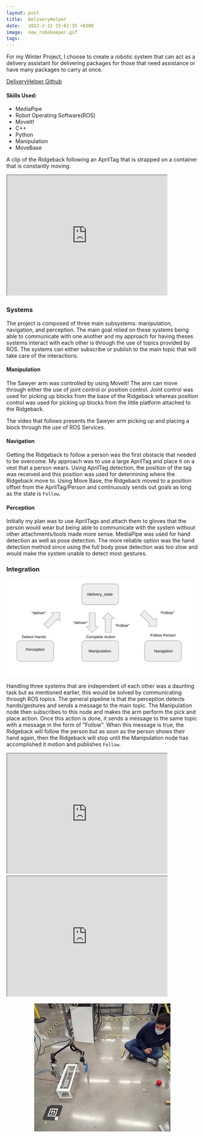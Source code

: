 ```yaml
---
layout: post
title:  DeliveryHelper
date:   2022-2-11 15:01:35 +0300 
image:  new_robokeeper.gif
tags:   
---
```


For my Winter Project, I choose to create a robotic system that can act as a delivery assistant for delivering packages for those that need assistance or have many packages to carry at once.

[DeliveryHelper Github](https://github.com/mmorales45/deliveryhelper)

#### Skills Used:
* MediaPipe
* Robot Operating Software(ROS)
* MoveIt!
* C++
* Python
* Manipulation
* MoveBase

A clip of the Ridgeback following an AprilTag that is strapped on a container that is constantly moving. 

<iframe width="420" height="315"
src="https://youtube.com/embed/d8RzyE4SyDA">
</iframe>


### Systems
The project is composed of three main subsystems: manipulation, navigation, and perception. The main goal relied on these systems being able to communicate with one another and my approach for having theses systems interact with each other is through the use of topics provided by ROS. The systems can either subscribe or publish to the main topic that will take care of the interactions. 

#### Manipulation 

The Sawyer arm was controlled by using MoveIt! The arm can move through either the use of joint control or position control. Joint control was used for picking up blocks from the base of the Ridgeback whereas position control was used for picking up blocks from the little platform attached to the Ridgeback.

The video that follows presents the Sawyer arm picking up and placing a block through the use of ROS Services.

#### Navigation 

Getting the Ridgeback to follow a person was the first obstacle that needed to be overcome. My approach was to use a large AprilTag and place it on a vest that a person wears. Using AprilTag detection, the position of the tag was received and this position was used for determining where the Ridgeback move to. Using Move Base, the Ridgeback moved to a position offset from the AprilTag/Person and continuously sends out goals as long as the state is `Follow`.

#### Perception 

Initially my plan was to use AprilTags and attach them to gloves that the person would wear but being able to communicate with the system without other attachments/tools made more sense. MediaPipe was used for hand detection as well as pose detection. The more reliable option was the hand detection method since using the full body pose detection was too slow and would make the system unable to detect most gestures. 

### Integration

<p align="center">
  <img src="/images/DeliveryHelperFlowchart.png" />
</p>

Handling three systems that are independent of each other was a daunting task but as mentioned earlier, this would be solved by communicating through ROS topics. The general pipeline is that the perception detects hands/gestures and sends a message to the main topic. The Manipulation node then subscribes to this node and makes the arm perform the pick and place action. Once this action is done, it sends a message to the same topic with a message in the form of "Follow". When this message is true, the Ridgeback will follow the person but as soon as the person shows their hand again, then the Ridgeback will stop until the Manipulation node has accomplished it motion and publishes `Follow`.




<iframe width="420" height="315"
src="https://youtube.com/embed/Q41JVfnfLcU">
</iframe>

<iframe width="420" height="315"
src="https://youtube.com/embed/8SiEspXxug8">
</iframe>

<p align="center">
  <img src="/images/marco_robo_crop.jpg" />
</p>

